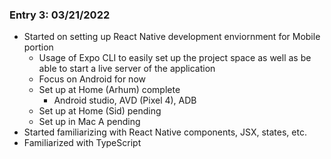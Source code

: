 ### Entry 3: 03/21/2022
- Started on setting up React Native development enviornment for Mobile portion
  - Usage of Expo CLI to easily set up the project space as well as be able to start a live server of the application
  - Focus on Android for now
  - Set up at Home (Arhum) complete 
    - Android studio, AVD (Pixel 4), ADB
  - Set up at Home (Sid) pending
  - Set up in Mac A pending
- Started familiarizing with React Native components, JSX, states, etc.
- Familiarized with TypeScript   
